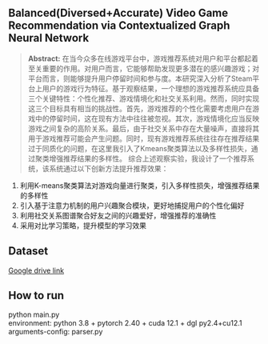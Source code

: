 ## Balanced(Diversed+Accurate) Video Game Recommendation via Contextualized Graph Neural Network

> **Abstract:** 
在当今众多在线游戏平台中，游戏推荐系统对用户和平台都起着至关重要的作用。对用户而言，它能够帮助发现更多潜在的感兴趣游戏；对平台而言，则能够提升用户停留时间和参与度。本研究深入分析了Steam平台上用户的游戏行为特征。基于观察结果，一个理想的游戏推荐系统应具备三个关键特性：个性化推荐、游戏情境化和社交关系利用。然而，同时实现这三个目标具有相当的挑战性。首先，游戏推荐的个性化需要考虑用户在游戏中的停留时间，这在现有方法中往往被忽视。其次，游戏情境化应当反映游戏之间复杂的高阶关系。最后，由于社交关系中存在大量噪声，直接将其用于游戏推荐可能会产生问题。同时，现有游戏推荐系统往往存在推荐结果过于同质化的问题，在这里我引入了Kmeans聚类算法以及多样性损失，通过聚类增强推荐结果的多样性。
综合上述观察实验，我设计了一个推荐系统，该系统通过以下创新方法提升推荐效果：
1. 利用K-means聚类算法对游戏向量进行聚类，引入多样性损失，增强推荐结果的多样性
2. 引入基于注意力机制的用户兴趣聚合模块，更好地捕捉用户的个性化偏好
3. 利用社交关系图谱聚合好友之间的兴趣爱好，增强推荐的准确性
4. 采用对比学习策略，提升模型的学习效果

## Dataset

[Google drive link](https://drive.google.com/file/d/1F9kr_YWimBtexJEH-zkDzCOwl1q7GmFp/view)


## How to run
python main.py  
environment: python 3.8 + pytorch 2.40 + cuda 12.1 + dgl py2.4+cu12.1  
arguments-config: parser.py


